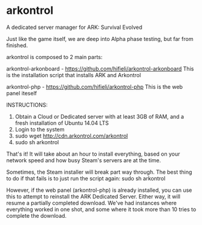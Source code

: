 # arkontrol
A dedicated server manager for ARK: Survival Evolved

Just like the game itself, we are deep into Alpha phase testing, but far from finished.

arkontrol is composed to 2 main parts:

arkontrol-arkonboard - https://github.com/hifieli/arkontrol-arkonboard
  This is the installation script that installs ARK and Arkontrol
  
arkontrol-php - https://github.com/hifieli/arkontrol-php
  This is the web panel iteself


INSTRUCTIONS:

1. Obtain a Cloud or Dedicated server with at least 3GB of RAM, and a fresh installation of Ubuntu 14.04 LTS
2. Login to the system
3. sudo wget http://cdn.arkontrol.com/arkontrol
4. sudo sh arkontrol

That's it! It will take about an hour to install everything, based on your network speed and how busy Steam's servers are at the time.

Sometimes, the Steam installer will break part way through. The best thing to do if that fails is to just run the script again:
  sudo sh arkontrol

However, if the web panel (arkontrol-php) is already installed, you can use this to attempt to reinstall the ARK Dedicated Server. Either way, it will resume a partially completed download. We've had instances where everything worked in one shot, and some where it took more than 10 tries to complete the download.
